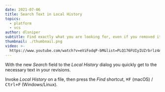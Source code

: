 ```yaml
---
date: 2021-07-06
title: Search Text in Local History
topics:
  - platform
  - vcs
author: dlsniper
subtitle: Find exactly what you are looking for, even if you removed it
thumbnail: ./thumbnail.png
video: >-
  https://www.youtube.com/watch?v=eViFodqP-bM&list=PLQ176FUIyIUZrbrlz4AY1V8VzBJKZyVlW&index=120
---
```


With the new _Search_ field to the _Local History_ dialog you quickly get to the necessary text in your revisions.

Invoke _Local History_ on a file, then press the _Find_ shortcut, <kbd>⌘F</kbd> (macOS) / <kbd>Ctrl+F</kbd> (Windows/Linux).

